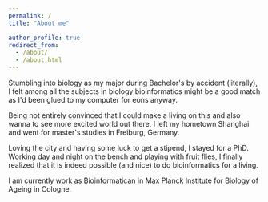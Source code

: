 ```yaml
---
permalink: /
title: "About me"

author_profile: true
redirect_from: 
  - /about/
  - /about.html
---
```


Stumbling into biology as my major during Bachelor's by accident (literally), I felt among all the subjects in biology bioinformatics might be a good match as I'd been glued to my computer for eons anyway. 

Being not entirely convinced that I could make a living on this and also wanna to see more excited world out there, I left my hometown Shanghai and went for master's studies in Freiburg, Germany. 

Loving the city and having some luck to get a stipend, I stayed for a PhD. Working day and night on the bench and playing with fruit flies, I finally realized that it is indeed possible (and nice) to do bioinformatics for a living. 

I am currently work as Bioinformatican in Max Planck Institute for Biology of Ageing in Cologne.
